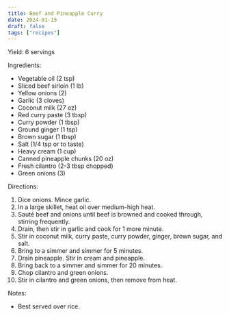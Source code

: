 ```yaml
---
title: Beef and Pineapple Curry
date: 2024-01-15
draft: false
tags: ["recipes"]
---
```


Yield: 6 servings

Ingredients:
- Vegetable oil (2 tsp)
- Sliced beef sirloin (1 lb)
- Yellow onions (2)
- Garlic (3 cloves)
- Coconut milk (27 oz)
- Red curry paste (3 tbsp)
- Curry powder (1 tbsp)
- Ground ginger (1 tsp)
- Brown sugar (1 tbsp)
- Salt (1/4 tsp or to taste)
- Heavy cream (1 cup)
- Canned pineapple chunks (20 oz)
- Fresh cilantro (2-3 tbsp chopped)
- Green onions (3)

Directions:
1) Dice onions. Mince garlic.
2) In a large skillet, heat oil over medium-high heat.
3) Sauté beef and onions until beef is browned and cooked through, stirring frequently.
4) Drain, then stir in garlic and cook for 1 more minute.
5) Stir in coconut milk, curry paste, curry powder, ginger, brown sugar, and salt.
6) Bring to a simmer and simmer for 5 minutes.
7) Drain pineapple. Stir in cream and pineapple.
8) Bring back to a simmer and simmer for 20 minutes.
9) Chop cilantro and green onions.
10) Stir in cilantro and green onions, then remove from heat.

Notes:
- Best served over rice.
